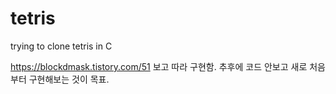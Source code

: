 # tetris
 trying to clone tetris in C

https://blockdmask.tistory.com/51 보고 따라 구현함.
추후에 코드 안보고 새로 처음부터 구현해보는 것이 목표. 
